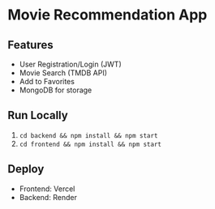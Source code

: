 # Movie Recommendation App

## Features
- User Registration/Login (JWT)
- Movie Search (TMDB API)
- Add to Favorites
- MongoDB for storage

## Run Locally

1. `cd backend && npm install && npm start`
2. `cd frontend && npm install && npm start`

## Deploy
- Frontend: Vercel
- Backend: Render
